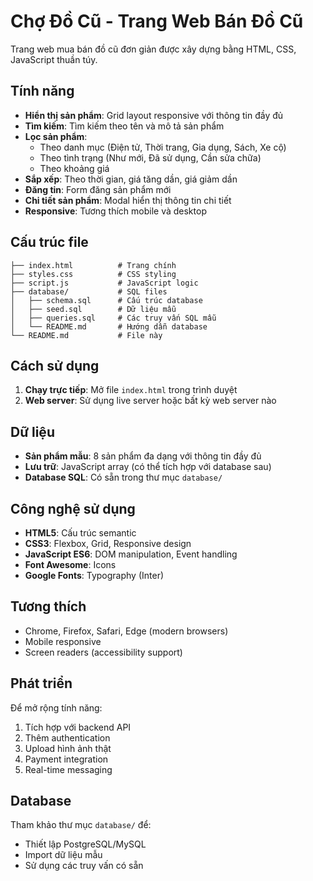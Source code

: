# Chợ Đồ Cũ - Trang Web Bán Đồ Cũ

Trang web mua bán đồ cũ đơn giản được xây dựng bằng HTML, CSS, JavaScript thuần túy.

## Tính năng

- **Hiển thị sản phẩm**: Grid layout responsive với thông tin đầy đủ
- **Tìm kiếm**: Tìm kiếm theo tên và mô tả sản phẩm
- **Lọc sản phẩm**: 
  - Theo danh mục (Điện tử, Thời trang, Gia dụng, Sách, Xe cộ)
  - Theo tình trạng (Như mới, Đã sử dụng, Cần sửa chữa)
  - Theo khoảng giá
- **Sắp xếp**: Theo thời gian, giá tăng dần, giá giảm dần
- **Đăng tin**: Form đăng sản phẩm mới
- **Chi tiết sản phẩm**: Modal hiển thị thông tin chi tiết
- **Responsive**: Tương thích mobile và desktop

## Cấu trúc file

```
├── index.html          # Trang chính
├── styles.css          # CSS styling
├── script.js           # JavaScript logic
├── database/           # SQL files
│   ├── schema.sql      # Cấu trúc database
│   ├── seed.sql        # Dữ liệu mẫu
│   ├── queries.sql     # Các truy vấn SQL mẫu
│   └── README.md       # Hướng dẫn database
└── README.md           # File này
```

## Cách sử dụng

1. **Chạy trực tiếp**: Mở file `index.html` trong trình duyệt
2. **Web server**: Sử dụng live server hoặc bất kỳ web server nào

## Dữ liệu

- **Sản phẩm mẫu**: 8 sản phẩm đa dạng với thông tin đầy đủ
- **Lưu trữ**: JavaScript array (có thể tích hợp với database sau)
- **Database SQL**: Có sẵn trong thư mục `database/`

## Công nghệ sử dụng

- **HTML5**: Cấu trúc semantic
- **CSS3**: Flexbox, Grid, Responsive design
- **JavaScript ES6**: DOM manipulation, Event handling
- **Font Awesome**: Icons
- **Google Fonts**: Typography (Inter)

## Tương thích

- Chrome, Firefox, Safari, Edge (modern browsers)
- Mobile responsive
- Screen readers (accessibility support)

## Phát triển

Để mở rộng tính năng:
1. Tích hợp với backend API
2. Thêm authentication
3. Upload hình ảnh thật
4. Payment integration
5. Real-time messaging

## Database

Tham khảo thư mục `database/` để:
- Thiết lập PostgreSQL/MySQL
- Import dữ liệu mẫu
- Sử dụng các truy vấn có sẵn